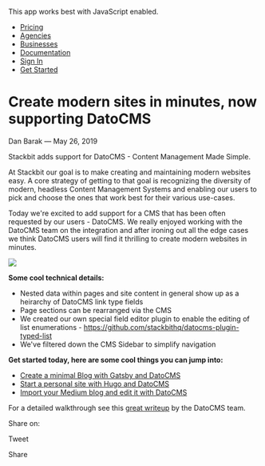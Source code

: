 This app works best with JavaScript enabled.





-   [Pricing](/pricing)
-   [Agencies](/agencies)
-   [Businesses](/businesses)
-   [Documentation](https://www.stackbit.com/docs/)
-   [Sign In](https://app.stackbit.com/)
-   <a href="https://app.stackbit.com/create" class="button-component button-component-theme-accent button-component-hollow"><span>Get Started</span></a>

Create modern sites in minutes, now supporting DatoCMS
======================================================

Dan Barak — May 26, 2019

Stackbit adds support for DatoCMS - Content Management Made Simple.

At Stackbit our goal is to make creating and maintaining modern websites easy. A core strategy of getting to that goal is recognizing the diversity of modern, headless Content Management Systems and enabling our users to pick and choose the ones that work best for their various use-cases.

Today we're excited to add support for a CMS that has been often requested by our users - DatoCMS. We really enjoyed working with the DatoCMS team on the integration and after ironing out all the edge cases we think DatoCMS users will find it thrilling to create modern websites in minutes.

![](/images/1562447757-datocms.png)

**Some cool technical details:**

-   Nested data within pages and site content in general show up as a heirarchy of DatoCMS link type fields
-   Page sections can be rearranged via the CMS
-   We created our own special field editor plugin to enable the editing of list enumerations - <https://github.com/stackbithq/datocms-plugin-typed-list>
-   We've filtered down the CMS Sidebar to simplify navigation

**Get started today, here are some cool things you can jump into:**

-   [Create a minimal Blog with Gatsby and DatoCMS](https://app.stackbit.com/wizard?theme=fjord&ssg=gatsby&cms=datocms)
-   [Start a personal site with Hugo and DatoCMS](https://app.stackbit.com/wizard?theme=fresh&ssg=hugo&cms=datocms)
-   [Import your Medium blog and edit it with DatoCMS](https://www.stackbit.com/medium/)

For a detailed walkthrough see this [great writeup](https://www.datocms.com/blog/how-to-create-a-jamstack-site-in-minutes-with-stackbit/) by the DatoCMS team.

<span class="post-share-title">Share on:</span>

Tweet

Share













<!-- -->



<!-- -->








